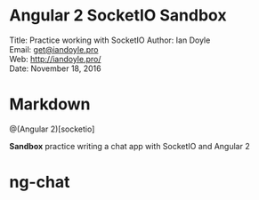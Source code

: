 # Angular 2 SocketIO Sandbox

Title: Practice working with SocketIO
Author: Ian Doyle  
Email: get@iandoyle.pro  
Web: http://iandoyle.pro/  
Date: November 18, 2016  


# Markdown

@(Angular 2)[socketio]

**Sandbox** practice writing a chat app with SocketIO and Angular 2
# ng-chat
